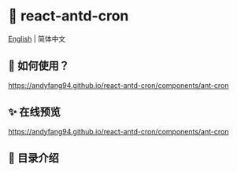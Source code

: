 # 🌟 react-antd-cron

[English](./README.md) | 简体中文

## 🚀 如何使用？

https://andyfang94.github.io/react-antd-cron/components/ant-cron

## ✨ 在线预览

https://andyfang94.github.io/react-antd-cron/components/ant-cron

## 📒 目录介绍
